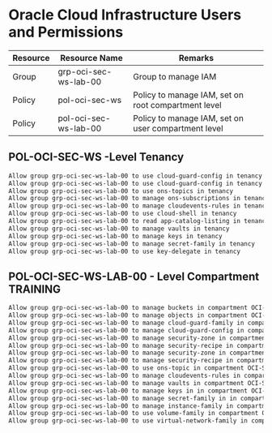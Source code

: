 <!-- markdownlint-disable MD013 -->
# Oracle Cloud Infrastructure Users and Permissions

| Resource         | Resource Name            | Remarks                                                                |
|------------------|--------------------------| -----------------------------------------------------------------------|
| Group            | grp-oci-sec-ws-lab-00    | Group to manage IAM                                                    |
| Policy           | pol-oci-sec-ws           | Policy to manage IAM, set on root compartment level                    |
| Policy           | pol-oci-sec-ws-lab-00    | Policy to manage IAM, set on user compartment level                    |

## POL-OCI-SEC-WS -Level Tenancy

```BASH
Allow group grp-oci-sec-ws-lab-00 to use cloud-guard-config in tenancy
Allow group grp-oci-sec-ws-lab-00 to use cloud-guard-config in tenancy
Allow group grp-oci-sec-ws-lab-00 to use ons-topics in tenancy
Allow group grp-oci-sec-ws-lab-00 to manage ons-subscriptions in tenancy
Allow group grp-oci-sec-ws-lab-00 to manage cloudevents-rules in tenancy
Allow group grp-oci-sec-ws-lab-00 to use cloud-shell in tenancy
Allow group grp-oci-sec-ws-lab-00 to read app-catalog-listing in tenancy
Allow group grp-oci-sec-ws-lab-00 to manage vaults in tenancy
Allow group grp-oci-sec-ws-lab-00 to manage keys in tenancy
Allow group grp-oci-sec-ws-lab-00 to manage secret-family in tenancy
Allow group grp-oci-sec-ws-lab-00 to use key-delegate in tenancy
```

## POL-OCI-SEC-WS-LAB-00 - Level Compartment TRAINING

```BASH
Allow group grp-oci-sec-ws-lab-00 to manage buckets in compartment OCI-SEC-WS-LAB-00
Allow group grp-oci-sec-ws-lab-00 to manage objects in compartment OCI-SEC-WS-LAB-00
Allow group grp-oci-sec-ws-lab-00 to manage cloud-guard-family in compartment OCI-SEC-WS-LAB-00
Allow group grp-oci-sec-ws-lab-00 to manage cloud-guard-config in compartment OCI-SEC-WS-LAB-00
Allow group grp-oci-sec-ws-lab-00 to manage security-zone in compartment OCI-SEC-WS-LAB-00
Allow group grp-oci-sec-ws-lab-00 to manage security-recipe in compartment OCI-SEC-WS-LAB-00
Allow group grp-oci-sec-ws-lab-00 to manage security-zone in compartment OCI-SEC-WS-LAB-00
Allow group grp-oci-sec-ws-lab-00 to manage security-recipe in compartment OCI-SEC-WS-LAB-00
Allow group grp-oci-sec-ws-lab-00 to use ons-topic in compartment OCI-SEC-WS-LAB-00
Allow group grp-oci-sec-ws-lab-00 to manage cloudevents-rules in compartment OCI-SEC-WS-LAB-00
Allow group grp-oci-sec-ws-lab-00 to manage vaults in compartment OCI-SEC-WS-LAB-00
Allow group grp-oci-sec-ws-lab-00 to manage keys in in compartment OCI-SEC-WS-LAB-00 
Allow group grp-oci-sec-ws-lab-00 to manage secret-family in in compartment OCI-SEC-WS-LAB-00
Allow group grp-oci-sec-ws-lab-00 to manage instance-family in compartment OCI-SEC-WS-LAB-00
Allow group grp-oci-sec-ws-lab-00 to use volume-family in compartment OCI-SEC-WS-LAB-00
Allow group grp-oci-sec-ws-lab-00 to use virtual-network-family in compartment OCI-SEC-WS-LAB-00
```
